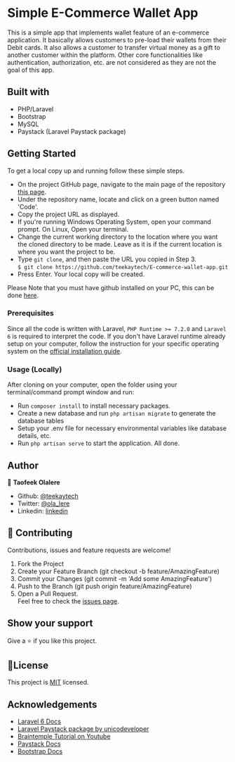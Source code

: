 # Simple E-Commerce Wallet App

This is a simple app that implements wallet feature of an e-commerce application. It basically allows customers to pre-load 
their wallets from their Debit cards. It also allows a customer to transfer virtual money as a gift to another customer within the platform.
Other core functionalities like authentication, authorization, etc. are not considered as they are not the goal of this app.  

## Built with
  * PHP/Laravel
  * Bootstrap
  * MySQL
  * Paystack (Laravel Paystack package)
  
## Getting Started

To get a local copy up and running follow these simple steps.

- On the project GitHub page, navigate to the main page of the repository [this page](https://github.com/teekaytech/E-commerce-wallet-app.git).
- Under the repository name, locate and click on a green button named 'Code'. 
- Copy the project URL as displayed.
- If you're running Windows Operating System, open your command prompt. On Linux, Open your terminal.
- Change the current working directory to the location where you want the cloned directory to be made. Leave as it is if the current location is where you want the project to be.
- Type `git clone`, and then paste the URL you copied in Step 3.<br>
`$ git clone https://github.com/teekaytech/E-commerce-wallet-app.git`
- Press Enter. Your local copy will be created.
 
Please Note that you must have github installed on your PC, this can be done [here](https://gist.github.com/derhuerst/1b15ff4652a867391f03).


### Prerequisites

Since all the code is written with Laravel, `PHP Runtime >= 7.2.0` and `Laravel 6` is required to interpret the code. 
If you don't have Laravel runtime already setup on your computer, follow the instruction for your specific operating system on the [official installation guide](https://laravel.com/docs/6.x).

### Usage (Locally)

After cloning on your computer, open the folder using your terminal/command prompt window and run:

- Run `composer install` to install necessary packages.
- Create a new database and run `php artisan migrate` to generate the database tables
- Setup your .env file for necessary environmental variables like database details, etc.
- Run `php artisan serve` to start the application.
All done.

## Author

👤 **Taofeek Olalere**

- Github: [@teekaytech](https://github.com/teekaytech)
- Twitter: [@ola_lere](https://twitter.com/ola_lere)
- Linkedin: [linkedin](https://linkedin.com/in/olaleretaofeek)

## 🤝 Contributing
Contributions, issues and feature requests are welcome!
   1. Fork the Project
   2. Create your Feature Branch (git checkout -b feature/AmazingFeature)
   3. Commit your Changes (git commit -m 'Add some AmazingFeature')
   4. Push to the Branch (git push origin feature/AmazingFeature)
   5. Open a Pull Request.<br>
Feel free to check the [issues page](issues/).

## Show your support

Give a ⭐️ if you like this project.

## 📝License

This project is [MIT](lic.url) licensed.

## Acknowledgements

- [Laravel 6 Docs](https://laravel.com/docs/6.x)
- [Laravel Paystack package by unicodeveloper](https://github.com/unicodeveloper/laravel-paystack)
- [Braintemple Tutorial on Youtube](https://www.youtube.com/watch?v=V0cC3BAfTto&list=PLnBvgoOXZNCMe8goYLZmKRlathaa7nDKV)
- [Paystack Docs](https://dashboard.paystack.com/#/get-started)
- [Bootstrap Docs](https://getbootstrap.com/docs/4.5/getting-started/introduction/)

